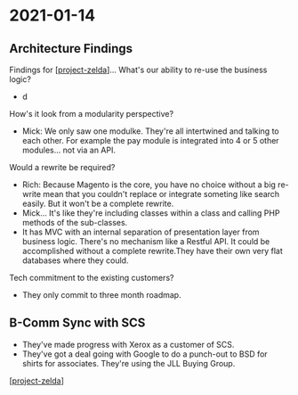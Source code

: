 # 2021-01-14

## Architecture Findings

Findings for [[project-zelda]]...
What's our ability to re-use the business logic?
* d

How's it look from a modularity perspective?

* Mick: We only saw one modulke. They're all intertwined and talking to each other. For example the pay module is integrated into 4 or 5 other modules... not via an API.


Would a rewrite be required? 

* Rich: Because Magento is the core, you have no choice without a big re-write mean that you couldn't replace or integrate someting like search easily. But it won't be a complete rewrite.
* Mick... It's like they're including classes within a class and calling PHP methods of the sub-classes.
* It has MVC with an internal separation of presentation layer from business logic. There's no mechanism like a Restful API. It could be accomplished without a complete rewrite.They have their own very flat databases where they could. 
  
Tech commitment to the existing customers?

* They only commit to three month roadmap.

## B-Comm Sync with SCS

* They've made progress with Xerox as a customer of SCS.
* They've got a deal going with Google to do a punch-out to BSD for shirts for associates. They're using the JLL Buying Group.

[[project-zelda]]

[//begin]: # "Autogenerated link references for markdown compatibility"
[project-zelda]: project-zelda.md "Project Zelda"
[//end]: # "Autogenerated link references"